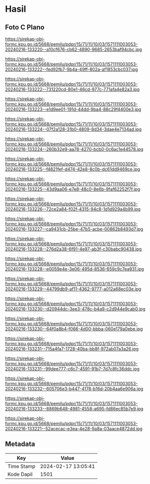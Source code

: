 # Hasil

## Foto C Plano

https://sirekap-obj-formc.kpu.go.id/5668/pemilu/pdpr/15/71/11/10/03/1571111003053-20240216-133220--a10cf676-cb62-4890-9685-2653baf94cbc.jpg

https://sirekap-obj-formc.kpu.go.id/5668/pemilu/pdpr/15/71/11/10/03/1571111003053-20240216-133222--fed92fb7-9b4a-49ff-802a-af1853cbc037.jpg

https://sirekap-obj-formc.kpu.go.id/5668/pemilu/pdpr/15/71/11/10/03/1571111003053-20240216-133222--731220cd-80e1-46cd-977c-771afa4e82a3.jpg

https://sirekap-obj-formc.kpu.go.id/5668/pemilu/pdpr/15/71/11/10/03/1571111003053-20240216-133223--e1d9ee01-191d-44dd-9ba4-88c29f4400e3.jpg

https://sirekap-obj-formc.kpu.go.id/5668/pemilu/pdpr/15/71/11/10/03/1571111003053-20240216-133224--07f2a128-31b0-4809-8d34-3dae4e7134ad.jpg

https://sirekap-obj-formc.kpu.go.id/5668/pemilu/pdpr/15/71/11/10/03/1571111003053-20240216-133224--260b32e9-aa78-4270-bcb0-0c6ac1e44578.jpg

https://sirekap-obj-formc.kpu.go.id/5668/pemilu/pdpr/15/71/11/10/03/1571111003053-20240216-133225--f4821fef-d474-42e8-8c0b-dc61dd9469ce.jpg

https://sirekap-obj-formc.kpu.go.id/5668/pemilu/pdpr/15/71/11/10/03/1571111003053-20240216-133225--43d9aa06-e7e8-48c0-8e6b-9faf62252f7f.jpg

https://sirekap-obj-formc.kpu.go.id/5668/pemilu/pdpr/15/71/11/10/03/1571111003053-20240216-133226--72ce2a84-f02f-4315-94c8-1d1d929a4b99.jpg

https://sirekap-obj-formc.kpu.go.id/5668/pemilu/pdpr/15/71/11/10/03/1571111003053-20240216-133227--ca9431cb-25be-47b5-acbe-00862b8493d7.jpg

https://sirekap-obj-formc.kpu.go.id/5668/pemilu/pdpr/15/71/11/10/03/1571111003053-20240216-133228--276d2a38-6f91-4e97-ab3f-c30babc90438.jpg

https://sirekap-obj-formc.kpu.go.id/5668/pemilu/pdpr/15/71/11/10/03/1571111003053-20240216-133228--e0059e4e-3e06-495d-8536-659c9c7ea931.jpg

https://sirekap-obj-formc.kpu.go.id/5668/pemilu/pdpr/15/71/11/10/03/1571111003053-20240216-133229--44799db9-af11-4362-9777-a012a68ec03e.jpg

https://sirekap-obj-formc.kpu.go.id/5668/pemilu/pdpr/15/71/11/10/03/1571111003053-20240216-133230--d20944dc-3ee3-478c-b4a9-c2d944e9cab0.jpg

https://sirekap-obj-formc.kpu.go.id/5668/pemilu/pdpr/15/71/11/10/03/1571111003053-20240216-133230--64f0a8b4-f066-4d00-bbba-060e179a0ebe.jpg

https://sirekap-obj-formc.kpu.go.id/5668/pemilu/pdpr/15/71/11/10/03/1571111003053-20240216-133231--715a4fa7-1728-40ba-bb8f-972ab07a3a26.jpg

https://sirekap-obj-formc.kpu.go.id/5668/pemilu/pdpr/15/71/11/10/03/1571111003053-20240216-133231--99dee777-c6c7-4591-91b7-7d7c8fc36ddc.jpg

https://sirekap-obj-formc.kpu.go.id/5668/pemilu/pdpr/15/71/11/10/03/1571111003053-20240216-133232--605706e3-b447-4178-b16d-20b4aa6e906a.jpg

https://sirekap-obj-formc.kpu.go.id/5668/pemilu/pdpr/15/71/11/10/03/1571111003053-20240216-133233--8869b648-4981-4558-a695-fd86ec85b7e9.jpg

https://sirekap-obj-formc.kpu.go.id/5668/pemilu/pdpr/15/71/11/10/03/1571111003053-20240216-133221--52acecac-e3ea-4e28-9a8a-03aace4872dd.jpg


## Metadata

| Key        | Value               |
| ---------- | ------------------- |
| Time Stamp | 2024-02-17 13:05:41 |
| Kode Dapil | 1501                |



